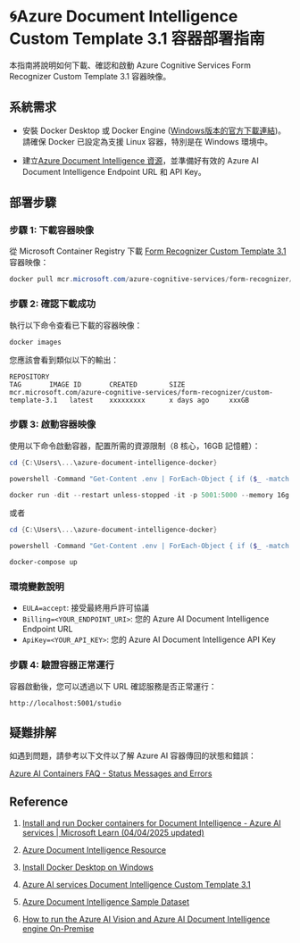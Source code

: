 # 🌀Azure Document Intelligence Custom Template 3.1 容器部署指南

本指南將說明如何下載、確認和啟動 Azure Cognitive Services Form Recognizer Custom Template 3.1 容器映像。

## 系統需求

- 安裝 Docker Desktop 或 Docker Engine ([Windows版本的官方下載連結](https://learn.microsoft.com/en-us/azure/ai-services/document-intelligence/containers/install-run?view=doc-intel-4.0.0&tabs=custom))。請確保 Docker 已設定為支援 Linux 容器，特別是在 Windows 環境中。

- 建立[Azure Document Intelligence 資源](https://portal.azure.com/#create/Microsoft.CognitiveServicesFormRecognizer)，並準備好有效的 Azure AI Document Intelligence Endpoint URL 和 API Key。

## 部署步驟

### 步驟 1: 下載容器映像

從 Microsoft Container Registry 下載 [Form Recognizer Custom Template 3.1](https://mcr.microsoft.com/en-us/artifact/mar/azure-cognitive-services/form-recognizer/custom-template-3.1/tags) 容器映像：

```powershell
docker pull mcr.microsoft.com/azure-cognitive-services/form-recognizer/custom-template-3.1:latest
```

### 步驟 2: 確認下載成功

執行以下命令查看已下載的容器映像：

```powershell
docker images
```

您應該會看到類似以下的輸出：

```
REPOSITORY                                                               TAG       IMAGE ID       CREATED        SIZE
mcr.microsoft.com/azure-cognitive-services/form-recognizer/custom-template-3.1   latest    xxxxxxxxx      x days ago     xxxGB
```

### 步驟 3: 啟動容器映像

使用以下命令啟動容器，配置所需的資源限制（8 核心，16GB 記憶體）：

```powershell
cd {C:\Users\...\azure-document-intelligence-docker}

powershell -Command "Get-Content .env | ForEach-Object { if ($_ -match '^\s*([^#][^=]*)=(.*)$') { $name = $matches[1].Trim(); $value = $matches[2].Trim(); [System.Environment]::SetEnvironmentVariable($name, $value, 'Process') } }"

docker run -dit --restart unless-stopped -it -p 5001:5000 --memory 16g --cpus 8 mcr.microsoft.com/azure-cognitive-services/form-recognizer/custom-template-3.1:latest Eula=accept Billing={your-endpoint} ApiKey={your-key}
```

或者

```powershell
cd {C:\Users\...\azure-document-intelligence-docker}

powershell -Command "Get-Content .env | ForEach-Object { if ($_ -match '^\s*([^#][^=]*)=(.*)$') { $name = $matches[1].Trim(); $value = $matches[2].Trim(); [System.Environment]::SetEnvironmentVariable($name, $value, 'Process') } }"

docker-compose up
```

### 環境變數說明

- `EULA=accept`: 接受最終用戶許可協議
- `Billing=<YOUR_ENDPOINT_URI>`: 您的 Azure AI Document Intelligence Endpoint URL
- `ApiKey=<YOUR_API_KEY>`: 您的 Azure AI Document Intelligence API Key

### 步驟 4: 驗證容器正常運行

容器啟動後，您可以透過以下 URL 確認服務是否正常運行：

```
http://localhost:5001/studio
```

## 疑難排解

如遇到問題，請參考以下文件以了解 Azure AI 容器傳回的狀態和錯誤：

[Azure AI Containers FAQ - Status Messages and Errors](https://learn.microsoft.com/en-us/azure/ai-services/containers/container-faq#what-status-messages-and-errors-do-azure-ai-containers-return)

## Reference

1. [Install and run Docker containers for Document Intelligence - Azure AI services | Microsoft Learn (04/04/2025 updated)](https://learn.microsoft.com/en-us/azure/ai-services/document-intelligence/containers/install-run?view=doc-intel-4.0.0&tabs=custom)

2. [Azure Document Intelligence Resource](https://portal.azure.com/#create/Microsoft.CognitiveServicesFormRecognizer)

3. [Install Docker Desktop on Windows](https://docs.docker.com/desktop/setup/install/windows-install/)

4. [Azure AI services Document Intelligence Custom Template 3.1](https://mcr.microsoft.com/en-us/artifact/mar/azure-cognitive-services/form-recognizer/custom-template-3.1/tags)

5. [Azure Document Intelligence Sample Dataset](https://github.com/Azure-Samples/cognitive-services-REST-api-samples/tree/master/curl/form-recognizer)

6. [How to run the Azure AI Vision and Azure AI Document Intelligence engine On-Premise](https://www.capturebites.com/metaserver/help/acv-afr-on-premise/)
